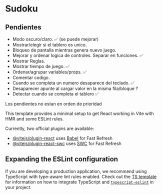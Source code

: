 # Sudoku

## Pendientes

- Modo oscuro/claro. ✅ (se puede mejorar)
- Mostrar/elegir si el tablero es unico.
- Bloqueo de pantalla mientras genera nuevo juego. 
- Mejorar y ordenar logica de controles. Separar en funciones. ✅
- Mostrar Reglas. 
- Mostrar tiempo de juego. ✅
- Ordenar/agrupar variables/props. ✅
- Comentar codigo. 
- Cuando se completa un numero desaparece del teclado. ✅
- Desaparecer apunte al cargar valor en la misma fila/bloque ?
- Detectar cuando se completa el tablero ✅

Los pendientes no estan en orden de prioridad





This template provides a minimal setup to get React working in Vite with HMR and some ESLint rules.

Currently, two official plugins are available:

- [@vitejs/plugin-react](https://github.com/vitejs/vite-plugin-react/blob/main/packages/plugin-react) uses [Babel](https://babeljs.io/) for Fast Refresh
- [@vitejs/plugin-react-swc](https://github.com/vitejs/vite-plugin-react/blob/main/packages/plugin-react-swc) uses [SWC](https://swc.rs/) for Fast Refresh

## Expanding the ESLint configuration

If you are developing a production application, we recommend using TypeScript with type-aware lint rules enabled. Check out the [TS template](https://github.com/vitejs/vite/tree/main/packages/create-vite/template-react-ts) for information on how to integrate TypeScript and [`typescript-eslint`](https://typescript-eslint.io) in your project.
